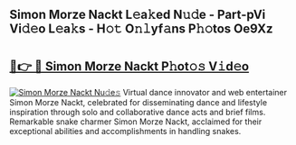 ## Simon Morze Nackt L𝚎a𝚔ed N𝚞𝚍e - Part-pVi Vi𝚍𝚎o L𝚎a𝚔s - H𝚘𝚝 O𝚗𝚕yf𝚊ns P𝚑𝚘tos Oe9Xz

# <h2><a href="http://kf5km55.oniu.top/?m=Simon+Morze+Nackt">🔗👉 🔴 Simon Morze Nackt P𝚑ot𝚘𝚜 V𝚒d𝚎o</a></h2>

[![Simon Morze Nackt Nu𝚍e𝚜](https://i.imgur.com/0qMVB7G.gif)](http://kf5km55.oniu.top/?m=Simon+Morze+Nackt)
Virtual dance innovator and web entertainer Simon Morze Nackt, celebrated for disseminating dance and lifestyle inspiration through solo and collaborative dance acts and brief films. Remarkable snake charmer Simon Morze Nackt, acclaimed for their exceptional abilities and accomplishments in handling snakes.  
